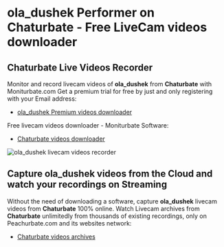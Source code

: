 # ola_dushek Performer on Chaturbate - Free LiveCam videos downloader

## Chaturbate Live Videos Recorder

Monitor and record livecam videos of **ola_dushek** from **Chaturbate** with Moniturbate.com
Get a premium trial for free by just and only registering with your Email address:
* [ola_dushek Premium videos downloader](https://moniturbate.com/request-demo-licence-key.html)

Free livecam videos downloader - Moniturbate Software:
* [Chaturbate videos downloader](https://moniturbate.com/moniturbate-download-software.html)

![ola_dushek livecam videos recorder](https://peachurnet.com/templates/moniturbate-software.png)


## Capture ola_dushek videos from the Cloud and watch your recordings on Streaming

Without the need of downloading a software, capture **ola_dushek** livecam videos from **Chaturbate** 100% online.
Watch Livecam archives from **Chaturbate** unlimitedly from thousands of existing recordings, only on Peachurbate.com and its websites network:
* [Chaturbate videos archives](https://peachurnet.com/)
